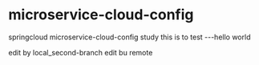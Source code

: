 # microservice-cloud-config
springcloud microservice-cloud-config study
this is to test ---hello world

edit by local_second-branch
edit bu remote
